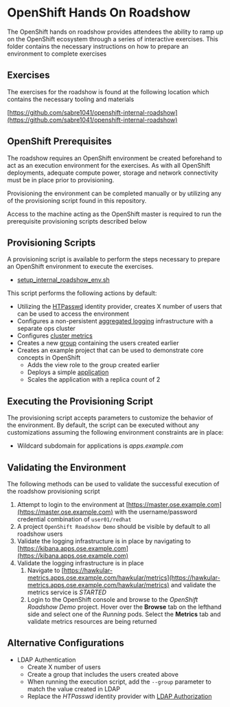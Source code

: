 # OpenShift Hands On Roadshow

The OpenShift hands on roadshow provides attendees the ability to ramp up on the OpenShift ecosystem through a series of interactive exercises. This folder contains the necessary instructions on how to prepare an environment to complete exercises

## Exercises

The exercises for the roadshow is found at the following location which contains the necessary tooling and materials

[https://github.com/sabre1041/openshift-internal-roadshow](https://github.com/sabre1041/openshift-internal-roadshow)

## OpenShift Prerequisites

The roadshow requires an OpenShift environment be created beforehand to act as an execution environment for the exercises. As with all OpenShift deployments, adequate compute power, storage and network connectivity must be in place prior to provisioning.

Provisioning the environment can be completed manually or by utilizing any of the provisioning script found in this repository. 

Access to the machine acting as the OpenShift master is required to run the prerequisite provisioning scripts described below

## Provisioning Scripts

A provisioning script is available to perform the steps necessary to prepare an OpenShift environment to execute the exercises.

* [setup_internal_roadshow_env.sh](setup_internal_roadshow_env.sh)

This script performs the following actions by default:

* Utilizing the [HTPasswd](https://docs.openshift.com/enterprise/3.1/install_config/configuring_authentication.html#HTPasswdPasswordIdentityProvider) identity provider, creates X number of users that can be used to access the environment
* Configures a non-persistent [aggregated logging](https://docs.openshift.com/enterprise/3.1/install_config/aggregate_logging.html) infrastructure with a separate ops cluster
* Configures [cluster metrics](https://docs.openshift.com/enterprise/3.1/install_config/cluster_metrics.html)
* Creates a new [group](https://docs.openshift.com/enterprise/3.0/architecture/additional_concepts/authentication.html#users-and-groups) containing the users created earlier
* Creates an example project that can be used to demonstrate core concepts in OpenShift
	* Adds the view role to the group created earlier
	* Deploys a simple [application](https://github.com/gshipley/smoke)
	* Scales the application with a replica count of 2


## Executing the Provisioning Script

The provisioning script accepts parameters to customize the behavior of the environment. By default, the script can be executed without any customizations assuming the following environment constraints are in place:

* Wildcard subdomain for applications is *apps.example.com*

## Validating the Environment

The following methods can be used to validate the successful execution of the roadshow provisioning script

1. Attempt to login to the environment at [https://master.ose.example.com](https://master.ose.example.com) with the username/password credential combination of `user01/redhat`
2. A project `OpenShift Roadshow Demo` should be visible by default to all roadshow users
3. Validate the logging infrastructure is in place by navigating to [https://kibana.apps.ose.example.com](https://kibana.apps.ose.example.com)
4. Validate the logging infrastructure is in place
	1. Navigate to [https://hawkular-metrics.apps.ose.example.com/hawkular/metrics](https://hawkular-metrics.apps.ose.example.com/hawkular/metrics) and validate the metrics service is *STARTED*
	2. Login to the OpenShift console and browse to the *OpenShift Roadshow Demo* project. Hover over the **Browse** tab on the lefthand side and select one of the *Running* pods. Select the **Metrics** tab and validate metrics resources are being returned

## Alternative Configurations

* LDAP Authentication
	* Create X number of users
	* Create a group that includes the users created above
	* When running the execution script, add the `--group` parameter to match the value created in LDAP
	* Replace the *HTPasswd* identity provider with [LDAP Authorization](https://docs.openshift.com/enterprise/3.1/install_config/configuring_authentication.html#LDAPPasswordIdentityProvider)


